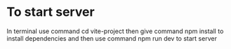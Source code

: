 # To start server

In terminal use command cd vite-project
then give command npm install to install dependencies
and then use command npm run dev to start server
